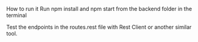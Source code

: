 How to run it
Run npm install and npm start from the backend folder in the terminal

Test the endpoints in the routes.rest file with Rest Client or another similar tool.
